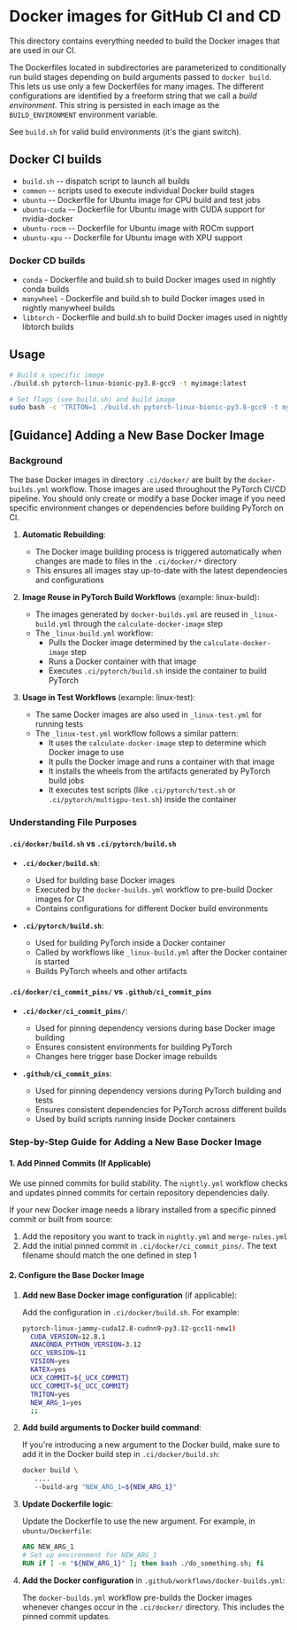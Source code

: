 # Docker images for GitHub CI and CD

This directory contains everything needed to build the Docker images
that are used in our CI.

The Dockerfiles located in subdirectories are parameterized to
conditionally run build stages depending on build arguments passed to
`docker build`. This lets us use only a few Dockerfiles for many
images. The different configurations are identified by a freeform
string that we call a _build environment_. This string is persisted in
each image as the `BUILD_ENVIRONMENT` environment variable.

See `build.sh` for valid build environments (it's the giant switch).

## Docker CI builds

* `build.sh` -- dispatch script to launch all builds
* `common` -- scripts used to execute individual Docker build stages
* `ubuntu` -- Dockerfile for Ubuntu image for CPU build and test jobs
* `ubuntu-cuda` -- Dockerfile for Ubuntu image with CUDA support for nvidia-docker
* `ubuntu-rocm` -- Dockerfile for Ubuntu image with ROCm support
* `ubuntu-xpu` -- Dockerfile for Ubuntu image with XPU support

### Docker CD builds

* `conda` - Dockerfile and build.sh to build Docker images used in nightly conda builds
* `manywheel` - Dockerfile and build.sh to build Docker images used in nightly manywheel builds
* `libtorch` - Dockerfile and build.sh to build Docker images used in nightly libtorch builds

## Usage

```bash
# Build a specific image
./build.sh pytorch-linux-bionic-py3.8-gcc9 -t myimage:latest

# Set flags (see build.sh) and build image
sudo bash -c 'TRITON=1 ./build.sh pytorch-linux-bionic-py3.8-gcc9 -t myimage:latest
```

## [Guidance] Adding a New Base Docker Image

### Background

The base Docker images in directory `.ci/docker/` are built by the `docker-builds.yml` workflow. Those images are used throughout the PyTorch CI/CD pipeline. You should only create or modify a base Docker image if you need specific environment changes or dependencies before building PyTorch on CI.

1. **Automatic Rebuilding**:
   - The Docker image building process is triggered automatically when changes are made to files in the `.ci/docker/*` directory
   - This ensures all images stay up-to-date with the latest dependencies and configurations

2. **Image Reuse in PyTorch Build Workflows** (example: linux-build):
   - The images generated by `docker-builds.yml` are reused in `_linux-build.yml` through the `calculate-docker-image` step
   - The `_linux-build.yml` workflow:
     - Pulls the Docker image determined by the `calculate-docker-image` step
     - Runs a Docker container with that image
     - Executes `.ci/pytorch/build.sh` inside the container to build PyTorch

3. **Usage in Test Workflows** (example: linux-test):
   - The same Docker images are also used in `_linux-test.yml` for running tests
   - The `_linux-test.yml` workflow follows a similar pattern:
     - It uses the `calculate-docker-image` step to determine which Docker image to use
     - It pulls the Docker image and runs a container with that image
     - It installs the wheels from the artifacts generated by PyTorch build jobs
     - It executes test scripts (like `.ci/pytorch/test.sh` or `.ci/pytorch/multigpu-test.sh`) inside the container

### Understanding File Purposes

#### `.ci/docker/build.sh` vs `.ci/pytorch/build.sh`
- **`.ci/docker/build.sh`**:
  - Used for building base Docker images
  - Executed by the `docker-builds.yml` workflow to pre-build Docker images for CI
  - Contains configurations for different Docker build environments

- **`.ci/pytorch/build.sh`**:
  - Used for building PyTorch inside a Docker container
  - Called by workflows like `_linux-build.yml` after the Docker container is started
  - Builds PyTorch wheels and other artifacts

#### `.ci/docker/ci_commit_pins/` vs `.github/ci_commit_pins`
- **`.ci/docker/ci_commit_pins/`**:
  - Used for pinning dependency versions during base Docker image building
  - Ensures consistent environments for building PyTorch
  - Changes here trigger base Docker image rebuilds

- **`.github/ci_commit_pins`**:
  - Used for pinning dependency versions during PyTorch building and tests
  - Ensures consistent dependencies for PyTorch across different builds
  - Used by build scripts running inside Docker containers

### Step-by-Step Guide for Adding a New Base Docker Image

#### 1. Add Pinned Commits (If Applicable)

We use pinned commits for build stability. The `nightly.yml` workflow checks and updates pinned commits for certain repository dependencies daily.

If your new Docker image needs a library installed from a specific pinned commit or built from source:

1. Add the repository you want to track in `nightly.yml` and `merge-rules.yml`
2. Add the initial pinned commit in `.ci/docker/ci_commit_pins/`. The text filename should match the one defined in step 1

#### 2. Configure the Base Docker Image
1. **Add new Base Docker image configuration** (if applicable):

   Add the configuration in `.ci/docker/build.sh`. For example:
   ```bash
   pytorch-linux-jammy-cuda12.8-cudnn9-py3.12-gcc11-new1)
     CUDA_VERSION=12.8.1
     ANACONDA_PYTHON_VERSION=3.12
     GCC_VERSION=11
     VISION=yes
     KATEX=yes
     UCX_COMMIT=${_UCX_COMMIT}
     UCC_COMMIT=${_UCC_COMMIT}
     TRITON=yes
     NEW_ARG_1=yes
     ;;
   ```

2. **Add build arguments to Docker build command**:

   If you're introducing a new argument to the Docker build, make sure to add it in the Docker build step in `.ci/docker/build.sh`:
   ```bash
   docker build \
      ....
      --build-arg "NEW_ARG_1=${NEW_ARG_1}"
   ```

3. **Update Dockerfile logic**:

   Update the Dockerfile to use the new argument. For example, in `ubuntu/Dockerfile`:
   ```dockerfile
   ARG NEW_ARG_1
   # Set up environment for NEW_ARG_1
   RUN if [ -n "${NEW_ARG_1}" ]; then bash ./do_something.sh; fi
   ```

4. **Add the Docker configuration** in `.github/workflows/docker-builds.yml`:

   The `docker-builds.yml` workflow pre-builds the Docker images whenever changes occur in the `.ci/docker/` directory. This includes the
   pinned commit updates.
